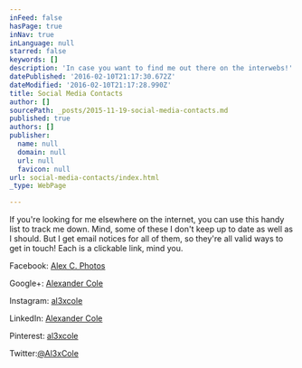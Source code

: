 ```yaml
---
inFeed: false
hasPage: true
inNav: true
inLanguage: null
starred: false
keywords: []
description: 'In case you want to find me out there on the interwebs!'
datePublished: '2016-02-10T21:17:30.672Z'
dateModified: '2016-02-10T21:17:28.990Z'
title: Social Media Contacts
author: []
sourcePath: _posts/2015-11-19-social-media-contacts.md
published: true
authors: []
publisher:
  name: null
  domain: null
  url: null
  favicon: null
url: social-media-contacts/index.html
_type: WebPage

---
```

If you're looking for me elsewhere on the internet, you can use this handy list to track me down. Mind, some of these I don't keep up to date as well as I should. But I get email notices for all of them, so they're all valid ways to get in touch! Each is a clickable link, mind you. 

Facebook: [Alex C. Photos ][0]

Google+: [Alexander Cole ][1]

Instagram: [al3xcole][2]

LinkedIn: [Alexander Cole][3]

Pinterest: [al3xcole][4]

Twitter:[@Al3xCole ][5]

[0]: https://www.facebook.com/AlexCPhotos/
[1]: https://plus.google.com/u/0/+AlexanderCole88/posts
[2]: https://www.instagram.com/al3xcole/
[3]: https://www.linkedin.com/in/alexcolenj
[4]: https://www.pinterest.com/al3xcole/
[5]: https://twitter.com/Al3xCole